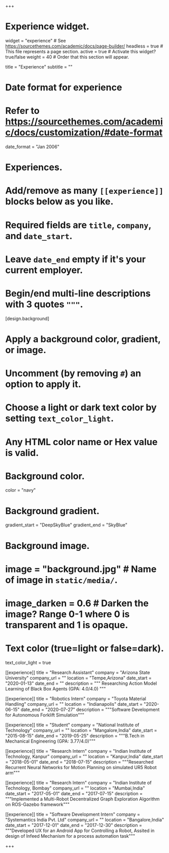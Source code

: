 +++
# Experience widget.
widget = "experience"  # See https://sourcethemes.com/academic/docs/page-builder/
headless = true  # This file represents a page section.
active = true  # Activate this widget? true/false
weight = 40  # Order that this section will appear.

title = "Experience"
subtitle = ""

# Date format for experience
#   Refer to https://sourcethemes.com/academic/docs/customization/#date-format
date_format = "Jan 2006"

# Experiences.
#   Add/remove as many `[[experience]]` blocks below as you like.
#   Required fields are `title`, `company`, and `date_start`.
#   Leave `date_end` empty if it's your current employer.
#   Begin/end multi-line descriptions with 3 quotes `"""`.
[design.background]
  # Apply a background color, gradient, or image.
  #   Uncomment (by removing `#`) an option to apply it.
  #   Choose a light or dark text color by setting `text_color_light`.
  #   Any HTML color name or Hex value is valid.
  
  # Background color.
  color = "navy"
  
  # Background gradient.
  gradient_start = "DeepSkyBlue"
  gradient_end = "SkyBlue"
  
  # Background image.
  # image = "background.jpg"  # Name of image in `static/media/`.
  # image_darken = 0.6  # Darken the image? Range 0-1 where 0 is transparent and 1 is opaque.

  # Text color (true=light or false=dark).
  text_color_light = true  

[[experience]]
  title = "Research Assistant"
  company = "Arizona State University"
  company_url = ""
  location = "Tempe,Arizona"
  date_start = "2020-01-13"
  date_end = ""
  description = """
  Researching Action Model Learning of Black Box Agents
  (GPA: 4.0/4.0)
  """

[[experience]]
  title = "Robotics Intern"
  company = "Toyota Material Handling"
  company_url = ""
  location = "Indianapolis"
  date_start = "2020-06-15"
  date_end = "2020-07-27"
  description = """Software Development for Autonomous Forklift Simulation"""

[[experience]]
  title = "Student"
  company = "National Institute of Technology"
  company_url = ""
  location = "Mangalore,India"
  date_start = "2015-08-15"
  date_end = "2019-05-25"
  description = """B.Tech in Mechanical Engineering
  (GPA: 3.77/4.0)""" 

[[experience]]
  title = "Research Intern"
  company = "Indian Institute of Technology, Kanpur"
  company_url = ""
  location = "Kanpur,India"
  date_start = "2018-05-01"
  date_end = "2018-07-15"
  description = """Researched Recurrent Neural Networks for Motion Planning on simulated UR5 Robot arm""" 

[[experience]]
  title = "Research Intern"
  company = "Indian Institute of Technology, Bombay"
  company_url = ""
  location = "Mumbai,India"
  date_start = "2017-05-01"
  date_end = "2017-07-15"
  description = """Implemented a Multi-Robot Decentralized Graph Exploration Algorithm on ROS-Gazebo framework""" 

[[experience]]
  title = "Software Development Intern"
  company = "Systemantics India Pvt. Ltd"
  company_url = ""
  location = "Bangalore,India"
  date_start = "2017-12-01"
  date_end = "2017-12-30"
  description = """Developed UX for an Android App for Controlling a Robot, Assited in design of Infeed Mechanism for a process automation task""" 


+++
